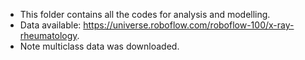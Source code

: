 - This folder contains all the codes for analysis and modelling. 
- Data available: https://universe.roboflow.com/roboflow-100/x-ray-rheumatology.
- Note multiclass data was downloaded.
